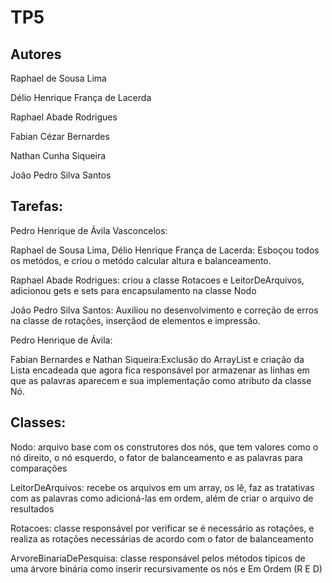 # TP5

## Autores

Raphael de Sousa Lima

Délio Henrique França de Lacerda

Raphael Abade Rodrigues

Fabian Cézar Bernardes

Nathan Cunha Siqueira

João Pedro Silva Santos

## Tarefas:

Pedro Henrique de Ávila Vasconcelos: 

Raphael de Sousa Lima, Délio Henrique França de Lacerda: Esboçou todos os metódos, e criou o metódo calcular altura e balanceamento.

Raphael Abade Rodrigues: criou a classe Rotacoes e LeitorDeArquivos, adicionou gets e sets para encapsulamento na classe Nodo

João Pedro Silva Santos: Auxiliou no desenvolvimento e correção de erros na classe de rotações, inserçãod de elementos e impressão.

Pedro Henrique de Ávila: 

Fabian Bernardes e Nathan Siqueira:Exclusão do ArrayList e criação da Lista encadeada que agora fica responsável por armazenar as linhas em que as palavras aparecem e sua implementação como atributo da classe Nó.


## Classes: 
Nodo: arquivo base com os construtores dos nós, que tem valores como o nó direito, o nó esquerdo, o fator de balanceamento e as palavras para comparações

LeitorDeArquivos: recebe os arquivos em um array, os lê, faz as tratativas com as palavras como adicioná-las em ordem,
além de criar o arquivo de resultados

Rotacoes: classe responsável por verificar se é necessário as rotações, e realiza as rotações necessárias de acordo com o fator de balanceamento

ArvoreBinariaDePesquisa: classe responsável pelos métodos típicos de uma árvore binária como inserir recursivamente os nós e Em Ordem (R E D)
